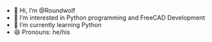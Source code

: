 - 👋 Hi, I’m @Roundwolf
- 👀 I’m interested in Python programming and FreeCAD Development
- 🌱 I’m currently learning Python
- 😄 Pronouns: he/his

<!---
Roundwolf/Roundwolf is a ✨ special ✨ repository because its `README.md` (this file) appears on your GitHub profile.
You can click the Preview link to take a look at your changes.
--->
